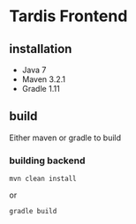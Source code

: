 # Tardis Frontend

## installation

- Java 7
- Maven 3.2.1
- Gradle 1.11

## build

Either maven or gradle to build


### building backend

    mvn clean install

or

    gradle build

